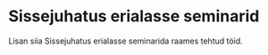# Sissejuhatus erialasse seminarid
Lisan siia Sissejuhatus erialasse seminarida raames tehtud töid.
